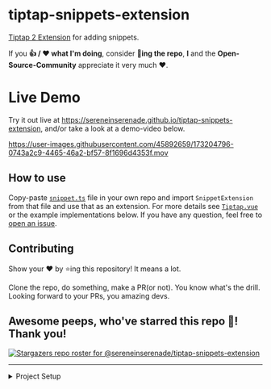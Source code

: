 # tiptap-snippets-extension

[Tiptap 2 Extension](https://tiptap.dev) for adding snippets.

If you **👍 / ❤️ what I'm doing**, consider **🌟ing the repo**, **I** and the **Open-Source-Community** appreciate it very much ❤️.

# Live Demo

Try it out live at https://sereneinserenade.github.io/tiptap-snippets-extension, and/or take a look at a demo-video below.

https://user-images.githubusercontent.com/45892659/173204796-0743a2c9-4465-46a2-bf57-8f1696d4353f.mov


## How to use

Copy-paste [`snippet.ts`](src/components/extensions/snippet.ts) file in your own repo and import `SnippetExtension` from that file and use that as an extension. For more details see [`Tiptap.vue`](src/components/Tiptap.vue) or the example implementations below. If you have any question, feel free to [open an issue](https://github.com/sereneinserenade/tiptap-snippets-extension/issues).

## Contributing

Show your ❤️ by ⭐️ing this repository! It means a lot.

Clone the repo, do something, make a PR(or not). You know what's the drill. Looking forward to your PRs, you amazing devs.

## Awesome peeps, who've starred this repo 🚀! Thank you!
[![Stargazers repo roster for @sereneinserenade/tiptap-snippets-extension](https://reporoster.com/stars/dark/sereneinserenade/tiptap-snippets-extension)](https://github.com/sereneinserenade/tiptap-snippets-extension/stargazers)


---

<details>
  <summary> Project Setup </summary>

# Vue 3 + TypeScript + Vite

This template should help get you started developing with Vue 3 and TypeScript in Vite. The template uses Vue 3 `<script setup>` SFCs, check out the [script setup docs](https://v3.vuejs.org/api/sfc-script-setup.html#sfc-script-setup) to learn more.

## Recommended IDE Setup

- [VS Code](https://code.visualstudio.com/) + [Volar](https://marketplace.visualstudio.com/items?itemName=Vue.volar)

## Type Support For `.vue` Imports in TS

Since TypeScript cannot handle type information for `.vue` imports, they are shimmed to be a generic Vue component type by default. In most cases this is fine if you don't really care about component prop types outside of templates. However, if you wish to get actual prop types in `.vue` imports (for example to get props validation when using manual `h(...)` calls), you can enable Volar's Take Over mode by following these steps:

1. Run `Extensions: Show Built-in Extensions` from VS Code's command palette, look for `TypeScript and JavaScript Language Features`, then right click and select `Disable (Workspace)`. By default, Take Over mode will enable itself if the default TypeScript extension is disabled.
2. Reload the VS Code window by running `Developer: Reload Window` from the command palette.

You can learn more about Take Over mode [here](https://github.com/johnsoncodehk/volar/discussions/471).

</details>
